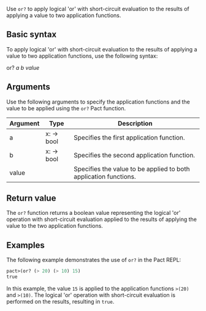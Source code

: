 Use `or?` to apply logical 'or' with short-circuit evaluation to the results of applying a value to two application functions.

## Basic syntax

To apply logical 'or' with short-circuit evaluation to the results of applying a value to two application functions, use the following syntax:

or? *a b value*

## Arguments

Use the following arguments to specify the application functions and the value to be applied using the `or?` Pact function.

| Argument | Type | Description |
| --- | --- | --- |
| a | x:<r> -> bool | Specifies the first application function. |
| b | x:<r> -> bool | Specifies the second application function. |
| value | <r> | Specifies the value to be applied to both application functions. |

## Return value

The `or?` function returns a boolean value representing the logical 'or' operation with short-circuit evaluation applied to the results of applying the value to the two application functions.

## Examples

The following example demonstrates the use of `or?` in the Pact REPL:

```lisp
pact>(or? (> 20) (> 10) 15)
true
```

In this example, the value `15` is applied to the application functions `>(20)` and `>(10)`. The logical 'or' operation with short-circuit evaluation is performed on the results, resulting in `true`.
